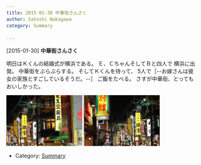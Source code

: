 ```yaml
---
title: 2015-01-30 中華街さんさく
author: Satoshi Nakagawa
category: Summary

---
```


[2015-01-30] **中華街さんさく** 

 明日はＫくんの結婚式が横浜である。
Ｅ、ＣちゃんそしてＢと四人で
横浜に出発。
中華街をぶらぶらする。
そしてＫくんを待って、
5人で［--お嫁さんは彼女の家族とすごしているそうだ。--］
ご飯をたべる。
さすが中華街、とってもおいしかった。

<img src="/pict/2015-01-30-chinatown-1.jpg" alt="中華街" width="200"/>
<img src="/pict/2015-01-30-chinatown-2.jpg" alt="" width="200"/></a>

- Category: [Summary](https://merapano.github.io/categories.html#Summary)

